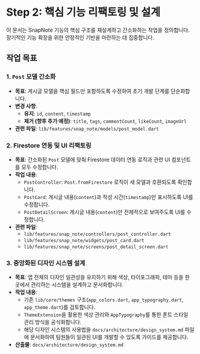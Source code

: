 # Step 2: 핵심 기능 리팩토링 및 설계

이 문서는 SnapNote 기능의 핵심 구조를 재설계하고 간소화하는 작업을 정의합니다. 장기적인 기능 확장을 위한 안정적인 기반을 마련하는 데 집중합니다.

## 작업 목표

### 1. `Post` 모델 간소화

- **목표**: 게시글 모델을 핵심 필드만 포함하도록 수정하여 초기 개발 단계를 단순화합니다.
- **변경 사항**:
  - **유지**: `id`, `content`, `timestamp`
  - **제거 (향후 추가 예정)**: `title`, `tags`, `commentCount`, `likeCount`, `imageUrl`
- **관련 파일**: `lib/features/snap_note/models/post_model.dart`

### 2. Firestore 연동 및 UI 리팩토링

- **목표**: 간소화된 `Post` 모델에 맞춰 Firestore 데이터 연동 로직과 관련 UI 컴포넌트를 모두 수정합니다.
- **작업 내용**:
  - `PostController`: `Post.fromFirestore` 로직이 새 모델과 호환되도록 확인합니다.
  - `PostCard`: 게시글 내용(`content`)과 작성 시간(`timestamp`)만 표시하도록 UI를 수정합니다.
  - `PostDetailScreen`: 게시글 내용(`content`)만 전체적으로 보여주도록 UI를 수정합니다.
- **관련 파일**:
  - `lib/features/snap_note/controllers/post_controller.dart`
  - `lib/features/snap_note/widgets/post_card.dart`
  - `lib/features/snap_note/screens/post_detail_screen.dart`

### 3. 중앙화된 디자인 시스템 설계

- **목표**: 앱 전체의 디자인 일관성을 유지하기 위해 색상, 타이포그래피, 테마 등을 한곳에서 관리하는 시스템을 설계하고 문서화합니다.
- **작업 내용**:
  - 기존 `lib/core/themes` 구조(`app_colors.dart`, `app_typography.dart`, `app_theme.dart`)를 검토합니다.
  - `ThemeExtension`을 활용한 색상 관리와 `AppTypography`를 통한 폰트 스타일 관리 방식을 공식화합니다.
  - 해당 디자인 시스템의 사용법을 `docs/architecture/design_system.md` 파일에 문서화하여 팀원들이 일관된 UI를 개발할 수 있도록 가이드를 제공합니다.
- **산출물**: `docs/architecture/design_system.md`
